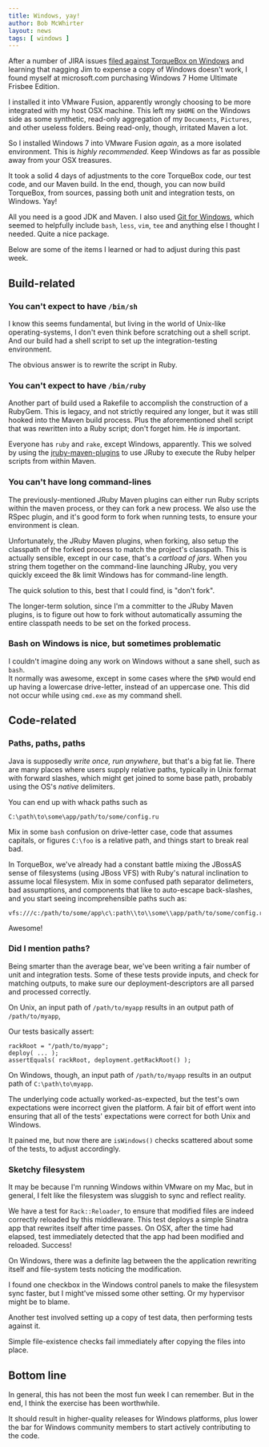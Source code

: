 ```yaml
---
title: Windows, yay!
author: Bob McWhirter
layout: news
tags: [ windows ]
---
```


[windows.jira]: https://issues.jboss.org/secure/IssueNavigator.jspa?reset=true&jqlQuery=project+%3D+TORQUE+AND+%28summary+%7E+windows+OR+description+%7E+windows%29
[Git for Windows]: http://code.google.com/p/msysgit/
[jruby-maven-plugins]: https://github.com/mkristian/jruby-maven-plugins

After a number of JIRA issues [filed against TorqueBox on Windows][windows.jira] and 
learning that nagging Jim to expense a copy of Windows doesn't work, I
found myself at microsoft.com purchasing Windows 7 Home Ultimate Frisbee Edition.

I installed it into VMware Fusion, apparently wrongly choosing to be more
integrated with my host OSX machine.  This left my `$HOME` on the Windows side
as some synthetic, read-only aggregation of my `Documents`, `Pictures`, and other
useless folders.  Being read-only, though, irritated Maven a lot.

So I installed Windows 7 into VMware Fusion *again*, as a more isolated environment.
This is *highly recommended*.  Keep Windows as far as possible away from your OSX
treasures.

It took a solid 4 days of adjustments to the core TorqueBox code, our test
code, and our Maven build.  In the end, though, you can now build TorqueBox,
from sources, passing both unit and integration tests, on Windows. Yay!

All you need is a good JDK and Maven.  I also used [Git for Windows], which seemed to helpfully include
`bash`, `less`, `vim`, `tee` and anything else I thought I needed.  Quite a nice package.

Below are some of the items I learned or had to adjust during this past week.

## Build-related

### You can't expect to have `/bin/sh`

I know this seems fundamental, but living in the world of Unix-like operating-systems,
I don't even think before scratching out a shell script.  And our build had a shell script
to set up the integration-testing environment.

The obvious answer is to rewrite the script in Ruby.

### You can't expect to have `/bin/ruby`

Another part of build used a Rakefile to accomplish the construction of a RubyGem.
This is legacy, and not strictly required any longer, but it was still hooked into the
Maven build process.  Plus the aforementioned shell script that was rewritten into
a Ruby script; don't forget him.  He *is* important.

Everyone has `ruby` and `rake`, except Windows, apparently.  This we solved by
using the [jruby-maven-plugins] to use JRuby to execute the Ruby helper scripts from
within Maven.

### You can't have long command-lines

The previously-mentioned JRuby Maven plugins can either run Ruby scripts within
the maven process, or they can fork a new process.  We also use the RSpec plugin,
and it's good form to fork when running tests, to ensure your environment is clean.

Unfortunately, the JRuby Maven plugins, when forking, also setup the classpath of
the forked process to match the project's classpath.  This is actually sensible, except
in our case, that's a *cartload of jars*.  When you string them together on the command-line
launching JRuby, you very quickly exceed the 8k limit Windows has for command-line length.

The quick solution to this, best that I could find, is "don't fork". 

The longer-term solution, since I'm a committer to the JRuby Maven plugins, is to figure
out how to fork without automatically assuming the entire classpath needs to be set
on the forked process.

### Bash on Windows is nice, but sometimes problematic

I couldn't imagine doing any work on Windows without a sane shell, such as `bash`.  
It normally was awesome, except in some cases where the `$PWD` would end up having
a lowercase drive-letter, instead of an uppercase one.  This did not occur while using
`cmd.exe` as my command shell. 

## Code-related

### Paths, paths, paths

Java is supposedly *write once, run anywhere*, but that's a big fat lie.  There are
many places where users supply relative paths, typically in Unix format with forward slashes,
which might get joined to some base path, probably using the OS's *native* delimiters.

You can end up with whack paths such as

    C:\path\to\some\app/path/to/some/config.ru

Mix in some `bash` confusion on drive-letter case, code that assumes capitals, or
figures `C:\foo` is a relative path, and things start to break real bad.

In TorqueBox, we've already had a constant battle mixing the JBossAS sense of 
filesystems (using JBoss VFS) with Ruby's natural inclination to assume
local filesystem.  Mix in some confused path separator delimeters, bad
assumptions, and components that like to auto-escape back-slashes,
and you start seeing incomprehensible paths such as:

    vfs:///c:/path/to/some/app\c\:path\\to\\some\\app/path/to/some/config.ru

Awesome!

### Did I mention paths?

Being smarter than the average bear, we've been writing a fair number of unit
and integration tests.  Some of these tests provide inputs, and check for matching
outputs, to make sure our deployment-descriptors are all parsed and processed correctly.

On Unix, an input path of `/path/to/myapp` results in an output path of `/path/to/myapp`,

Our tests basically assert:

    rackRoot = "/path/to/myapp";
    deploy( ... );
    assertEquals( rackRoot, deployment.getRackRoot() );

On Windows, though, an input path of `/path/to/myapp` results in an output path
of `C:\path\to\myapp`.

The underlying code actually worked-as-expected, but the test's own expectations
were incorrect given the platform.  A fair bit of effort went into ensuring that
all of the tests' expectations were correct for both Unix and Windows.

It pained me, but now there are `isWindows()` checks scattered about some of the
tests, to adjust accordingly.

### Sketchy filesystem

It may be because I'm running Windows within VMware on my Mac, but in general, I felt
like the filesystem was sluggish to sync and reflect reality.

We have a test for `Rack::Reloader`, to ensure that modified files are indeed correctly
reloaded by this middleware.  This test deploys a simple Sinatra app that rewrites itself
after time passes.  On OSX, after the time had elapsed, test immediately detected
that the app had been modified and reloaded.  Success!

On Windows, there was a definite lag between the the application rewriting itself
and file-system tests noticing the modification.

I found one checkbox in the Windows control panels to make the filesystem
sync faster, but I might've missed some other setting.  Or my hypervisor might
be to blame. 

Another test involved setting up a copy of test data, then performing tests against it.

Simple file-existence checks fail immediately after copying the files into place. 

## Bottom line

In general, this has not been the most fun week I can remember.  But in the end, I think
the exercise has been worthwhile.

It should result in higher-quality releases for Windows platforms, plus lower the bar
for Windows community members to start actively contributing to the code.  
